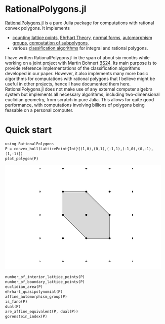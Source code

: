 # RationalPolygons.jl

[RationalPolygons.jl](https://github.com/justus-springer/RationalPolygons.jl)
is a pure Julia package for computations with rational convex polygons. It implements

- [counting lattice points](polygons.md#Counting-lattice-points),
  [Ehrhart Theory](polygons.md#Ehrhart-Theory),
  [normal forms](polygons.md#Normal-forms),
  [automorphism groups](polygons.md#Automorphism-groups),
  [computation of subpolygons](subpolygons.md),
- various [classification algorithms](classifications.md) for integral and rational polygons.

I have written RationalPolygons.jl in the span of about six months while
working on a joint project with Martin Bohnert [BS24](@cite). Its main purpose
is to provide reference implementations of the classification algorithms
developed in our paper. However, it also implements many more basic algorithms
for computations with rational polygons that I believe might be useful in other
projects, hence I have documented them here. RationalPolygons.jl does not make
use of any external computer algebra system but implements all necessary
algorithms, including two-dimensional euclidian geometry, from scratch in pure
Julia. This allows for quite good performance, with computations involving
billions of polygons being feasable on a personal computer.

# Quick start

```@repl quick_start
using RationalPolygons
P = convex_hull(LatticePoint{Int}[(1,0),(0,1),(-1,1),(-1,0),(0,-1),(1,-1)])
plot_polygon(P)
```

![image](example_polygon.png)

```@repl quick_start
number_of_interior_lattice_points(P)
number_of_boundary_lattice_points(P)
euclidian_area(P)
ehrhart_quasipolynomial(P)
affine_automorphism_group(P)
is_fano(P)
dual(P)
are_affine_equivalent(P, dual(P))
gorenstein_index(P)
```

```@bibliography
```


